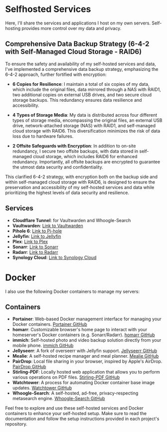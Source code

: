 # Selfhosted Services

Here, I'll share the services and applications I host on my own servers.
Self-hosting provides more control over my data and privacy.

## Comprehensive Data Backup Strategy (6-4-2 with Self-Managed Cloud Storage - RAID6)
To ensure the safety and availability of my self-hosted services and data, I've implemented a comprehensive data backup strategy, emphasizing the 6-4-2 approach, further fortified with encryption:

- **6 Copies for Resilience**: I maintain a total of six copies of my data, which include the original files, data mirrored through a NAS with RAID1, two additional copies on external USB drives, and two secure cloud storage backups. This redundancy ensures data resilience and accessibility.

- **4 Types of Storage Media**: My data is distributed across four different types of storage media, encompassing the original files, an external USB drive, network-attached storage (NAS) with RAID1, and self-managed cloud storage with RAID6. This diversification minimizes the risk of data loss due to hardware failures.

- **2 Offsite Safeguards with Encryption**: In addition to on-site redundancy, I secure two offsite backups, with data stored in self-managed cloud storage, which includes RAID6 for enhanced redundancy. Importantly, all offsite backups are encrypted to guarantee the utmost data security and confidentiality.

This clarified 6-4-2 strategy, with encryption both on the backup side and within self-managed cloud storage with RAID6, is designed to ensure the preservation and accessibility of my self-hosted services and data while prioritizing the highest levels of data security and resilience.

## Services

- **Cloudflare Tunnel**: for Vaultwarden and Whoogle-Search
- **Vaultwarden**: [Link to Vaultwarden](https://github.com/dani-garcia/vaultwarden)
- **Pihole 6**: [Link to Pi-hole](https://pi-hole.net/)
- **Jellyfin**: [Link to Jellyfin](https://jellyfin.org/)
- **Plex**: [Link to Plex](https://www.plex.tv/)
- **Sonarr**: [Link to Sonarr](https://sonarr.tv/)
- **Radarr**: [Link to Radarr](https://radarr.video/)
- **Synology Cloud**: [Link to Synology Cloud](https://www.synology.com/en-global/dsm/packages/Synology_Cloud)

# Docker

I also use the following Docker containers to manage my servers:

## Containers

- **Portainer**: Web-based Docker management interface for managing your Docker containers. [Portainer GitHub](https://github.com/portainer/portainer)
- **homarr**: Customizable browser's home page to interact with your homeserver's Docker containers (e.g. Sonarr/Radarr). [homarr GitHub](https://github.com/ajnart/homarr)
- **immich**: Self-hosted photo and video backup solution directly from your mobile phone. [immich GitHub](https://github.com/immich-app/immich)
- **Jellyseerr**: A fork of overseerr with Jellyfin support. [Jellyseerr GitHub](https://github.com/Fallenbagel/jellyseerr)
- **Mealie**: A self-hosted recipe manager and meal planner. [Mealie GitHub](https://github.com/mealie-recipes/mealie)
- **PairDrop**: Local file sharing in your browser, inspired by Apple's AirDrop. [PairDrop GitHub](https://github.com/schlagmichdoch/PairDrop)
- **Stirling-PDF**: Locally hosted web application that allows you to perform various operations on PDF files. [Stirling-PDF GitHub](https://github.com/Frooodle/Stirling-PDF)
- **Watchtower**: A process for automating Docker container base image updates. [Watchtower GitHub](https://github.com/containrrr/watchtower)
- **Whoogle-Search**: A self-hosted, ad-free, privacy-respecting metasearch engine. [Whoogle-Search GitHub](https://github.com/benbusby/whoogle-search)

Feel free to explore and use these self-hosted services and Docker containers to enhance your self-hosted setup. Make sure to read the documentation and follow the setup instructions provided in each project's repository.
